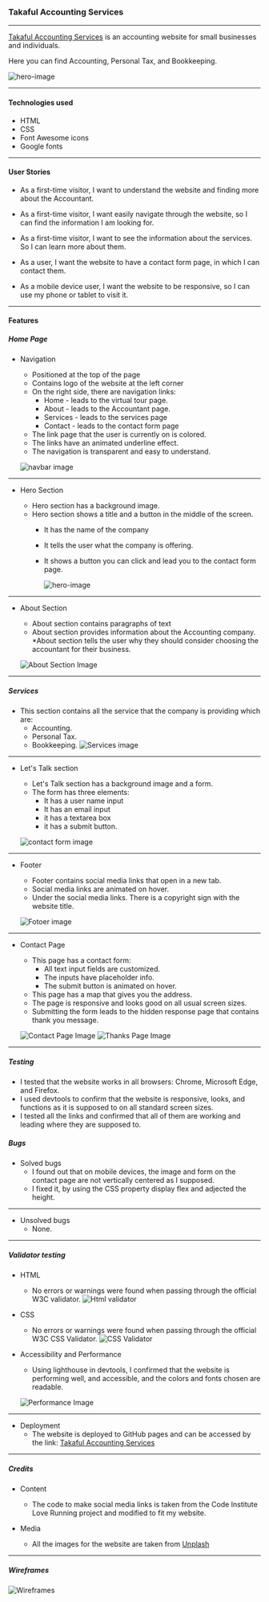 ### Takaful Accounting Services
***
[Takaful Accounting Services](https://ibrahim-y-adam.github.io/project-one/) is an accounting website for small businesses and individuals. 

Here you can find Accounting, Personal Tax, and Bookkeeping.

![hero-image](screenshots/screenshot-Takaful.png)

***
#### Technologies used

* HTML
* CSS
* Font Awesome icons
* Google fonts

***

#### User Stories

* As a first-time visitor, I want to understand the website and finding more about the Accountant.

* As a first-time visitor, I want easily navigate through the website, so I can find the information I am looking for.

* As a first-time visitor, I want to see the information about the services. So I can learn more about them.

* As a user, I want the website to have a contact form page, in which I can contact them.

* As a mobile device user, I want the website to be responsive, so I can use my phone or tablet to visit it.
  

***
#### Features
##### Home Page
* Navigation 

    * Positioned at the top of the page
    * Contains logo of the website at the left corner
    * On the right side, there are navigation links: 
        * Home - leads to the virtual tour page.
        * About - leads to the Accountant page.
        * Services - leads to the services page
        * Contact - leads to the contact form page
    * The link page that the user is currently on is colored.
    * The links have an animated underline effect.
    * The navigation is transparent and easy to understand.

    ![navbar image](screenshots/navbar.png)

***
* Hero Section

    * Hero section has a background image.
    * Hero section shows a title and a button in the middle of the screen.
        * It has the name of the company
        * It tells the user what the company is offering.
        * It shows a button you can click and lead you to the contact form page.

            ![hero-image](screenshots/screenshot-hero-title.png)

***

* About Section

    * About section contains paragraphs of text
    * About section provides information about the Accounting company.
    *About section tells the user why they should consider choosing the accountant for their business.

    ![About Section Image](screenshots/screenshot-about.png)

***

##### Services
* This section contains all the service that the company is providing which are:
    * Accounting.
    * Personal Tax.
    * Bookkeeping.
        ![Services image](screenshots/screenshot-servicing.png) 


***

* Let's Talk section
    * Let's Talk section has a background image and a form.
    * The form has three elements:
        * It has a user name input
        * It has an email input
        * it has a textarea box
        * it has a submit button.

    ![contact form image](screenshots/screenshot-let-talk.png)

***

* Footer

    * Footer contains social media links that open in a new tab.
    * Social media links are animated on hover.
    * Under the social media links. There is a copyright sign with the website title.

    ![Fotoer image](screenshots/screenshot-footer.png)

***

* Contact Page

    * This page has a contact form: 
        * All text input fields are customized.
        * The inputs have placeholder info.
        * The submit button is animated on hover.
    * This page has a map that gives you the address.
    * The page is responsive and looks good on all usual screen sizes.
    * Submitting the form leads to the hidden response page that contains thank you message.

    ![Contact Page Image](screenshots/screenshot-contact-page.png)
    ![Thanks Page Image](screenshots/screenshot-thanks-img.png)

***

##### Testing


* I tested that the website works in all browsers: Chrome, Microsoft Edge, and Firefox.
* I used devtools to confirm that the website is responsive, looks, and functions as it is supposed to on all standard screen sizes.
* I tested all the links and confirmed that all of them are working and leading where they are supposed to.

##### Bugs
* Solved bugs
    * I found out that on mobile devices, the image and form on the contact page are not vertically centered as I supposed.
    * I fixed it, by using the CSS property display flex and adjected the height.

***

* Unsolved bugs
    * None.
***

##### Validator testing

* HTML 
    * No errors or warnings were found when passing through the official W3C validator.
    ![Html validator](screenshots/screenshot-html.png)

* CSS
    * No errors or warnings were found when passing through the official W3C CSS Validator.
    ![CSS Validator](screenshots/creenshot-css.png)
* Accessibility and Performance
    * Using lighthouse in devtools, I confirmed that the website is performing well, and accessible, and the colors and fonts chosen are readable.

    ![Performance Image](screenshots/screenshot-performance-img.png)

***

* Deployment 
    * The website is deployed to GitHub pages and can be accessed by the link: [Takaful Accounting Services](https://ibrahim-y-adam.github.io/project-one/)

***
##### Credits

* Content 
    * The code to make social media links is taken from the Code Institute Love Running project and modified to fit my website.

* Media
    * All the images for the website are taken from [Unplash](https://unsplash.com/)

***

##### Wireframes
![Wireframes](screenshots/wireframe.png)


